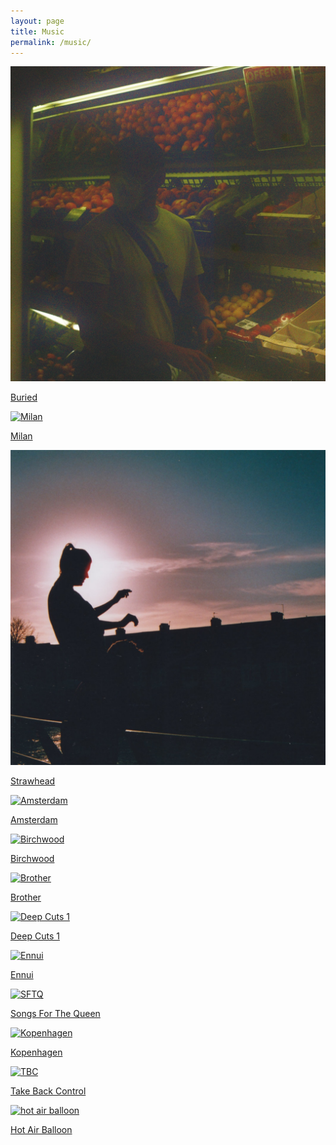 ```yaml
---
layout: page
title: Music
permalink: /music/
---
```


<div class="album-grid">

  <div class="album-item">
    <a href="/music/buried/">
      <img src="/assets/album-covers/buried.jpg" alt="Buried">
      <p>Buried</p>
    </a>
  </div>

   <div class="album-item">
    <a href="/music/milan/">
      <img src="/assets/album-covers/milan.png" alt="Milan">
      <p>Milan</p>
    </a>
  </div>

   <div class="album-item">
    <a href="/music/strawhead/">
      <img src="/assets/album-covers/Strawhead.jpg" alt="Strawhead">
      <p>Strawhead</p>
    </a>
  </div>

  <div class="album-item">
    <a href="/music/amsterdam/">
      <img src="/assets/album-covers/Amsterdam.png" alt="Amsterdam">
      <p>Amsterdam</p>
    </a>
  </div>
  
  <div class="album-item">
    <a href="/music/birchwood/">
      <img src="/assets/album-covers/birchwood.png" alt="Birchwood">
      <p>Birchwood</p>
    </a>
  </div>
  
  <div class="album-item">
    <a href="/music/brother/">
      <img src="/assets/album-covers/Brother.png" alt="Brother">
      <p>Brother</p>
    </a>
  </div>
  

  
  <div class="album-item">
    <a href="/music/deepcuts1/">
      <img src="/assets/album-covers/deepcuts1.png" alt="Deep Cuts 1">
      <p>Deep Cuts 1</p>
    </a>
  </div>
  
  <div class="album-item">
    <a href="/music/ennui/">
      <img src="/assets/album-covers/ennui.png" alt="Ennui">
      <p>Ennui</p>
    </a>
  </div>
  
 
  
  <div class="album-item">
    <a href="/music/sftq/">
      <img src="/assets/album-covers/sftq.png" alt="SFTQ">
      <p>Songs For The Queen</p>
    </a>
  </div>
  
  <div class="album-item">
    <a href="/music/kopenhagen/">
      <img src="/assets/album-covers/kopenhagen.png" alt="Kopenhagen">
      <p>Kopenhagen</p>
    </a>
  </div>
  
 
  
  <div class="album-item">
    <a href="/music/tbc/">
      <img src="/assets/album-covers/tbc.png" alt="TBC">
      <p>Take Back Control</p>
    </a>
  </div>


 <div class="album-item">
    <a href="/music/hotairballoon/">
      <img src="/assets/album-covers/hab.png" alt="hot air balloon">
      <p>Hot Air Balloon</p>
    </a>
  </div>

</div>